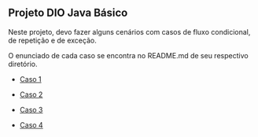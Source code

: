 ## Projeto DIO Java Básico

Neste projeto, devo fazer alguns cenários com casos de fluxo condicional, de repetição e de exceção.

O enunciado de cada caso se encontra no README.md de seu respectivo diretório.

* [Caso 1](/src/candidatura/caso1)

* [Caso 2](/src/candidatura/caso2)

* [Caso 3](/src/candidatura/caso3)

* [Caso 4](/src/candidatura/caso4)
